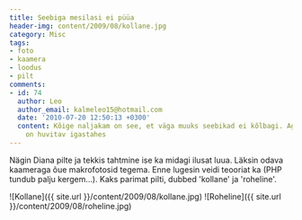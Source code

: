 ```yaml
---
title: Seebiga mesilasi ei püüa
header-img: content/2009/08/kollane.jpg
category: Misc
tags:
- foto
- kaamera
- loodus
- pilt
comments:
- id: 74
  author: Leo
  author_email: kalmeleo15@hotmail.com
  date: '2010-07-20 12:50:13 +0300'
  content: Kõige naljakam on see, et väga muuks seebikad ei kõlbagi. Aga fotograafia
    on huvitav igastahes
---
```

Nägin Diana pilte ja tekkis tahtmine ise ka midagi ilusat luua. Läksin odava kaameraga õue makrofotosid tegema. Enne lugesin veidi teooriat ka (PHP tundub palju kergem…). Kaks parimat pilti, dubbed 'kollane' ja 'roheline'.

![Kollane]({{ site.url }}/content/2009/08/kollane.jpg)
![Roheline]({{ site.url }}/content/2009/08/roheline.jpg)